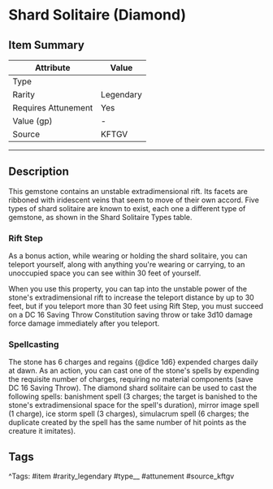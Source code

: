 # Shard Solitaire (Diamond)

## Item Summary

| Attribute            | Value                        |
|----------------------|------------------------------|
| Type                 |   |
| Rarity               | Legendary             |
| Requires Attunement  | Yes                |
| Value (gp)           | -    |
| Source               | KFTGV |

---

## Description

This gemstone contains an unstable extradimensional rift. Its facets are ribboned with iridescent veins that seem to move of their own accord. Five types of shard solitaire are known to exist, each one a different type of gemstone, as shown in the Shard Solitaire Types table.

### Rift Step

As a bonus action, while wearing or holding the shard solitaire, you can teleport yourself, along with anything you're wearing or carrying, to an unoccupied space you can see within 30 feet of yourself.

When you use this property, you can tap into the unstable power of the stone's extradimensional rift to increase the teleport distance by up to 30 feet, but if you teleport more than 30 feet using Rift Step, you must succeed on a DC 16 Saving Throw Constitution saving throw or take 3d10 damage force damage immediately after you teleport.

### Spellcasting

The stone has 6 charges and regains {@dice 1d6} expended charges daily at dawn. As an action, you can cast one of the stone's spells by expending the requisite number of charges, requiring no material components (save DC 16 Saving Throw). The diamond shard solitaire can be used to cast the following spells: banishment spell (3 charges; the target is banished to the stone's extradimensional space for the spell's duration), mirror image spell (1 charge), ice storm spell (3 charges), simulacrum spell (6 charges; the duplicate created by the spell has the same number of hit points as the creature it imitates).

## Tags

^Tags: #item #rarity_legendary #type__ #attunement #source_kftgv